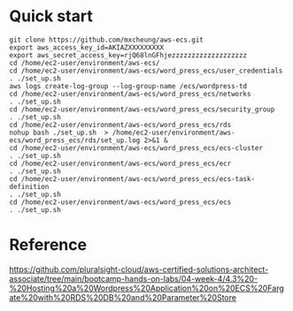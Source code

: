 # Quick start

```
git clone https://github.com/mxcheung/aws-ecs.git
export aws_access_key_id=AKIAZXXXXXXXXX
export aws_secret_access_key=rjQ68lnGFhjezzzzzzzzzzzzzzzzzzz
cd /home/ec2-user/environment/aws-ecs/
cd /home/ec2-user/environment/aws-ecs/word_press_ecs/user_credentials
. ./set_up.sh
aws logs create-log-group --log-group-name /ecs/wordpress-td
cd /home/ec2-user/environment/aws-ecs/word_press_ecs/networks
. ./set_up.sh
cd /home/ec2-user/environment/aws-ecs/word_press_ecs/security_group
. ./set_up.sh
cd /home/ec2-user/environment/aws-ecs/word_press_ecs/rds
nohup bash ./set_up.sh  > /home/ec2-user/environment/aws-ecs/word_press_ecs/rds/set_up.log 2>&1 &
cd /home/ec2-user/environment/aws-ecs/word_press_ecs/ecs-cluster
. ./set_up.sh
cd /home/ec2-user/environment/aws-ecs/word_press_ecs/ecr
. ./set_up.sh
cd /home/ec2-user/environment/aws-ecs/word_press_ecs/ecs-task-definition
. ./set_up.sh
cd /home/ec2-user/environment/aws-ecs/word_press_ecs/ecs
. ./set_up.sh

```



# Reference
https://github.com/pluralsight-cloud/aws-certified-solutions-architect-associate/tree/main/bootcamp-hands-on-labs/04-week-4/4.3%20-%20Hosting%20a%20Wordpress%20Application%20on%20ECS%20Fargate%20with%20RDS%20DB%20and%20Parameter%20Store
